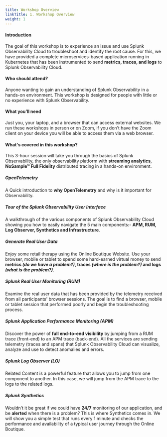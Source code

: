 ```yaml
---
title: Workshop Overview
linkTitle: 1. Workshop Overview
weight: 1
---
```


#### Introduction

The goal of this workshop is to experience an issue and use Splunk Observability Cloud to troubleshoot and identify the root cause. For this, we have provided a complete microservices-based application running in Kubernetes that has been instrumented to send **metrics, traces, and logs** to Splunk Observability Cloud.

#### Who should attend?

Anyone wanting to gain an understanding of Splunk Observability in a hands-on environment. This workshop is designed for people with little or no experience with Splunk Observability.

#### What you’ll need

Just you, your laptop, and a browser that can access external websites. We run these workshops in person or on Zoom, if you don’t have the Zoom client on your device you will be able to access them via a web browser.

#### What's covered in this workshop?

This 3-hour session will take you through the basics of Splunk Observability, the only observability platform with **streaming analytics**, **NoSample™ Full Fidelity** distributed tracing in a hands-on environment.

##### OpenTelemetry

A Quick introduction to **why OpenTelemetry** and why is it important for Observability.

##### Tour of the Splunk Observability User Interface

A walkthrough of the various components of Splunk Observability Cloud showing you how to easily navigate the 5 main components:- **APM, RUM, Log Observer, Synthetics and Infrastructure**.

##### Generate Real User Data

Enjoy some retail therapy using the Online Boutique Website. Use your browser, mobile or tablet to spend some hard-earned virtual money to send **metrics _(do we have a problem?)_, traces _(where is the problem?)_ and logs _(what is the problem?)_**.

##### Splunk Real User Monitoring (RUM)

Examine the real user data that has been provided by the telemetry received from all participants' browser sessions. The goal is to find a browser, mobile or tablet session that performed poorly and begin the troubleshooting process.

##### Splunk Application Performance Monitoring (APM)

Discover the power of **full end-to-end visibility** by jumping from a RUM trace (front-end) to an APM trace (back-end). All the services are sending telemetry (traces and spans) that Splunk Observability Cloud can visualize, analyze and use to detect anomalies and errors.

##### Splunk Log Observer (LO)

Related Content is a powerful feature that allows you to jump from one component to another. In this case, we will jump from the APM trace to the logs to the related logs.

##### Splunk Synthetics

Wouldn’t it be great if we could have **24/7** monitoring of our application, and be **alerted** when there is a problem? This is where Synthetics comes in. We will show you a simple test that runs every 1 minute and checks the performance and availability of a typical user journey through the Online Boutique.
